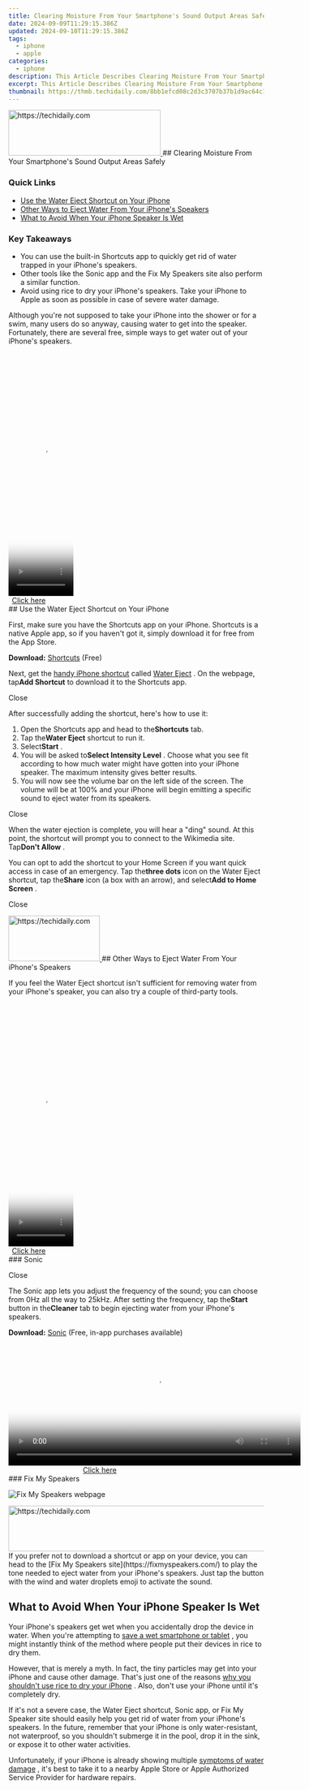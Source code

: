 ```yaml
---
title: Clearing Moisture From Your Smartphone's Sound Output Areas Safely
date: 2024-09-09T11:29:15.386Z
updated: 2024-09-10T11:29:15.386Z
tags:
  - iphone
  - apple
categories:
  - iphone
description: This Article Describes Clearing Moisture From Your Smartphone's Sound Output Areas Safely
excerpt: This Article Describes Clearing Moisture From Your Smartphone's Sound Output Areas Safely
thumbnail: https://thmb.techidaily.com/8bb1efcd08c2d3c3707b37b1d9ac64c15c4d68acde1a08c23a7f1acea10d7dc6.jpg
---
```


<!-- affiliate ads begin -->
<a href="https://aligracehair.sjv.io/c/5597632/2115946/19272" target="_top" id="2115946">
  <img src="//a.impactradius-go.com/display-ad/19272-2115946" border="0" alt="https://techidaily.com" width="300" height="90"/>
</a>
<img height="0" width="0" src="https://aligracehair.sjv.io/i/5597632/2115946/19272" style="position:absolute;visibility:hidden;" border="0" />
<!-- affiliate ads end -->
## Clearing Moisture From Your Smartphone's Sound Output Areas Safely

### Quick Links

* [Use the Water Eject Shortcut on Your iPhone](https://www.makeuseof.com/how-to-eject-water-speaker-microphone-iphone/#use-the-water-eject-shortcut-on-your-iphone)
* [Other Ways to Eject Water From Your iPhone's Speakers](https://www.makeuseof.com/how-to-eject-water-speaker-microphone-iphone/#other-ways-to-eject-water-from-your-iphone-39-s-speakers)
* [What to Avoid When Your iPhone Speaker Is Wet](https://www.makeuseof.com/how-to-eject-water-speaker-microphone-iphone/#what-to-avoid-when-your-iphone-speaker-is-wet)

### Key Takeaways

* You can use the built-in Shortcuts app to quickly get rid of water trapped in your iPhone's speakers.
* Other tools like the Sonic app and the Fix My Speakers site also perform a similar function.
* Avoid using rice to dry your iPhone's speakers. Take your iPhone to Apple as soon as possible in case of severe water damage.

 Although you're not supposed to take your iPhone into the shower or for a swim, many users do so anyway, causing water to get into the speaker. Fortunately, there are several free, simple ways to get water out of your iPhone's speakers.

<!-- affiliate ads begin -->
<span id="1975562">
					<video width="128" height="480" style="cursor:pointer"
           poster="//a.impactradius-go.com/display-clicktoplayimage/1975562.png"
           onclick="if(!this.playClicked){this.play();this.setAttribute('controls',true);this.playClicked=true;}">
	   <source src="//a.impactradius-go.com/display-ad/22993-1975562">
	   <img src="//a.impactradius-go.com/display-clicktoplayimage/1975562.png" style="border: none; height: 100%; width: 100%; object-fit: contain">
	</video>
	<div style="width:80px;text-align:center"><a href="javascript:window.open(decodeURIComponent('https%3A%2F%2Fhomestyler.sjv.io%2Fc%2F5597632%2F1975562%2F22993'), '_blank');void(0);">Click here</a></div>
</span>
<img height="0" width="0" src="https://imp.pxf.io/i/5597632/1975562/22993" style="position:absolute;visibility:hidden;" border="0" />
<!-- affiliate ads end -->
## Use the Water Eject Shortcut on Your iPhone

 First, make sure you have the Shortcuts app on your iPhone. Shortcuts is a native Apple app, so if you haven't got it, simply download it for free from the App Store.

**Download:** [Shortcuts](http://apps.apple.com/app/shortcuts/id915249334) (Free)

 Next, get the [handy iPhone shortcut](https://www.makeuseof.com/tag/iphone-shortcuts-automate/) called [Water Eject](https://www.icloud.com/shortcuts/8632a30b2b814c4c914983351bb8a856) . On the webpage, tap**Add Shortcut** to download it to the Shortcuts app.

Close

After successfully adding the shortcut, here's how to use it:

1. Open the Shortcuts app and head to the**Shortcuts** tab.
2. Tap the**Water Eject** shortcut to run it.
3. Select**Start** .
4. You will be asked to**Select Intensity Level** . Choose what you see fit according to how much water might have gotten into your iPhone speaker. The maximum intensity gives better results.
5. You will now see the volume bar on the left side of the screen. The volume will be at 100% and your iPhone will begin emitting a specific sound to eject water from its speakers.

Close

 When the water ejection is complete, you will hear a "ding" sound. At this point, the shortcut will prompt you to connect to the Wikimedia site. Tap**Don't Allow** .

 You can opt to add the shortcut to your Home Screen if you want quick access in case of an emergency. Tap the**three dots** icon on the Water Eject shortcut, tap the**Share** icon (a box with an arrow), and select**Add to Home Screen** .

Close

<!-- affiliate ads begin -->
<a href="https://aligracehair.sjv.io/c/5597632/2115913/19272" target="_top" id="2115913">
  <img src="//a.impactradius-go.com/display-ad/19272-2115913" border="0" alt="https://techidaily.com" width="180" height="90"/>
</a>
<img height="0" width="0" src="https://aligracehair.sjv.io/i/5597632/2115913/19272" style="position:absolute;visibility:hidden;" border="0" />
<!-- affiliate ads end -->
## Other Ways to Eject Water From Your iPhone's Speakers

 If you feel the Water Eject shortcut isn't sufficient for removing water from your iPhone's speaker, you can also try a couple of third-party tools.

<!-- affiliate ads begin -->
<span id="1993651">
					<video width="128" height="480" style="cursor:pointer"
           poster="//a.impactradius-go.com/display-clicktoplayimage/1993651.png"
           onclick="if(!this.playClicked){this.play();this.setAttribute('controls',true);this.playClicked=true;}">
	   <source src="//a.impactradius-go.com/display-ad/22993-1993651">
	   <img src="//a.impactradius-go.com/display-clicktoplayimage/1993651.png" style="border: none; height: 100%; width: 100%; object-fit: contain">
	</video>
	<div style="width:80px;text-align:center"><a href="javascript:window.open(decodeURIComponent('https%3A%2F%2Fhomestyler.sjv.io%2Fc%2F5597632%2F1993651%2F22993'), '_blank');void(0);">Click here</a></div>
</span>
<img height="0" width="0" src="https://imp.pxf.io/i/5597632/1993651/22993" style="position:absolute;visibility:hidden;" border="0" />
<!-- affiliate ads end -->
### Sonic

Close

 The Sonic app lets you adjust the frequency of the sound; you can choose from 0Hz all the way to 25kHz. After setting the frequency, tap the**Start** button in the**Cleaner** tab to begin ejecting water from your iPhone's speakers.

**Download:** [Sonic](https://apps.apple.com/us/app/sonic-tone-generator/id986999895?platform=iphone) (Free, in-app purchases available)

<!-- affiliate ads begin -->
<span id="1982462">
					<video width="576" height="240" style="cursor:pointer"
           poster="//a.impactradius-go.com/display-clicktoplayimage/1982462.png"
           onclick="if(!this.playClicked){this.play();this.setAttribute('controls',true);this.playClicked=true;}">
	   <source src="//a.impactradius-go.com/display-ad/22993-1982462">
	   <img src="//a.impactradius-go.com/display-clicktoplayimage/1982462.png" style="border: none; height: 100%; width: 100%; object-fit: contain">
	</video>
	<div style="width:360px;text-align:center"><a href="javascript:window.open(decodeURIComponent('https%3A%2F%2Fhomestyler.sjv.io%2Fc%2F5597632%2F1982462%2F22993'), '_blank');void(0);">Click here</a></div>
</span>
<img height="0" width="0" src="https://imp.pxf.io/i/5597632/1982462/22993" style="position:absolute;visibility:hidden;" border="0" />
<!-- affiliate ads end -->
### Fix My Speakers

![Fix My Speakers webpage](https://static1.makeuseofimages.com/wordpress/wp-content/uploads/2024/04/muo-in-article-image-1200px-by-600px-21-ratio-49.jpg)

<!-- affiliate ads begin -->
<a href="https://ephamedtechinc.pxf.io/c/5597632/2137204/26400" target="_top" id="2137204">
  <img src="//a.impactradius-go.com/display-ad/26400-2137204" border="0" alt="https://techidaily.com" width="728" height="90"/>
</a>
<img height="0" width="0" src="https://ephamedtechinc.pxf.io/i/5597632/2137204/26400" style="position:absolute;visibility:hidden;" border="0" />
<!-- affiliate ads end -->
 If you prefer not to download a shortcut or app on your device, you can head to the [Fix My Speakers site](https://fixmyspeakers.com/) to play the tone needed to eject water from your iPhone's speakers. Just tap the button with the wind and water droplets emoji to activate the sound.

## What to Avoid When Your iPhone Speaker Is Wet

 Your iPhone's speakers get wet when you accidentally drop the device in water. When you're attempting to [save a wet smartphone or tablet](https://www.makeuseof.com/tag/how-to-save-a-wet-cell-phone-or-tablet/) , you might instantly think of the method where people put their devices in rice to dry them.

 However, that is merely a myth. In fact, the tiny particles may get into your iPhone and cause other damage. That's just one of the reasons [why you shouldn't use rice to dry your iPhone](https://www.makeuseof.com/rice-doesnt-fix-water-damage/) . Also, don't use your iPhone until it's completely dry.

 If it's not a severe case, the Water Eject shortcut, Sonic app, or Fix My Speaker site should easily help you get rid of water from your iPhone's speakers. In the future, remember that your iPhone is only water-resistant, not waterproof, so you shouldn't submerge it in the pool, drop it in the sink, or expose it to other water activities.

 Unfortunately, if your iPhone is already showing multiple [symptoms of water damage](https://www.makeuseof.com/symptoms-of-water-damaged-iphone/) , it's best to take it to a nearby Apple Store or Apple Authorized Service Provider for hardware repairs.

<ins class="adsbygoogle"
     style="display:block"
     data-ad-format="autorelaxed"
     data-ad-client="ca-pub-7571918770474297"
     data-ad-slot="1223367746"></ins>



<ins class="adsbygoogle"
     style="display:block"
     data-ad-client="ca-pub-7571918770474297"
     data-ad-slot="8358498916"
     data-ad-format="auto"
     data-full-width-responsive="true"></ins>


